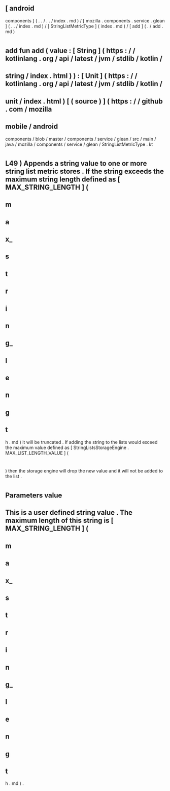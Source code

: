 [
android
-
components
]
(
.
.
/
.
.
/
index
.
md
)
/
[
mozilla
.
components
.
service
.
glean
]
(
.
.
/
index
.
md
)
/
[
StringListMetricType
]
(
index
.
md
)
/
[
add
]
(
.
/
add
.
md
)
#
add
fun
add
(
value
:
[
String
]
(
https
:
/
/
kotlinlang
.
org
/
api
/
latest
/
jvm
/
stdlib
/
kotlin
/
-
string
/
index
.
html
)
)
:
[
Unit
]
(
https
:
/
/
kotlinlang
.
org
/
api
/
latest
/
jvm
/
stdlib
/
kotlin
/
-
unit
/
index
.
html
)
[
(
source
)
]
(
https
:
/
/
github
.
com
/
mozilla
-
mobile
/
android
-
components
/
blob
/
master
/
components
/
service
/
glean
/
src
/
main
/
java
/
mozilla
/
components
/
service
/
glean
/
StringListMetricType
.
kt
#
L49
)
Appends
a
string
value
to
one
or
more
string
list
metric
stores
.
If
the
string
exceeds
the
maximum
string
length
defined
as
[
MAX_STRING_LENGTH
]
(
-
m
-
a
-
x_
-
s
-
t
-
r
-
i
-
n
-
g_
-
l
-
e
-
n
-
g
-
t
-
h
.
md
)
it
will
be
truncated
.
If
adding
the
string
to
the
lists
would
exceed
the
maximum
value
defined
as
[
StringListsStorageEngine
.
MAX_LIST_LENGTH_VALUE
]
(
#
)
then
the
storage
engine
will
drop
the
new
value
and
it
will
not
be
added
to
the
list
.
#
#
#
Parameters
value
-
This
is
a
user
defined
string
value
.
The
maximum
length
of
this
string
is
[
MAX_STRING_LENGTH
]
(
-
m
-
a
-
x_
-
s
-
t
-
r
-
i
-
n
-
g_
-
l
-
e
-
n
-
g
-
t
-
h
.
md
)
.
